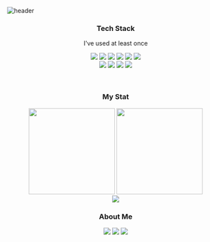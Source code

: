 ![header](https://capsule-render.vercel.app/api?type=waving&color=7b9acc&height=300&fontAlignY=40&rotate=-3&&desc=Welcome!&descAlign=90&animation=twinkling&fontColor=FCF6F5&section=header&text=Dongbok's%20github&fontSize=90)

<h3 align = "center">Tech Stack</h3>
<p align = "center">I've used at least once</p>
<p align= "center">
<img src="https://img.shields.io/badge/Python-3766AB?style=flat-square&logo=Python&logoColor=white"/>
<img src="https://img.shields.io/badge/Java-007396?style=flat-square&logo=Java&logoColor=white"/>
<img src="https://img.shields.io/badge/Javascript-F7DF1E?style=flat-square&logo=Javascript&logoColor=white"/>
<img src="https://img.shields.io/badge/dart-0175C2?style=flat-square&logo=dart&logoColor=white"/>
<img src="https://img.shields.io/badge/html-E34F26?style=flat-square&logo=HTML5&logoColor=white"/>
<img src="https://img.shields.io/badge/css-1572B6?style=flat-square&logo=css3&logoColor=white"/>
  </br>
<img src="https://img.shields.io/badge/c-A8B9CC?style=flat-square&logo=c&logoColor=white"/>
<img src="https://img.shields.io/badge/c++-00599C?style=flat-square&logo=c%2b%2b&logoColor=white"/>
<img src="https://img.shields.io/badge/springboot-6DB33F?style=flat-square&logo=springboot&logoColor=white"/>
<img src="https://img.shields.io/badge/flutter-02569B?style=flat-square&logo=flutter&logoColor=white"/>
</p></br>

<h3 align = 'center'>My Stat</h3>
<div align = "center">
<img src="https://github-readme-stats.vercel.app/api?username=Dongbok-Lee" height="200">
<img src="https://github-readme-stats.vercel.app/api/top-langs/?username=Dongbok-Lee&layout=compact" height="200"/></br>
<img src="http://mazassumnida.wtf/api/v2/generate_badge?boj=ldb0820">
</div>

<h3 align = 'center'>About Me</h3>
<div align = "center">
  <a href="#"><img src="https://img.shields.io/badge/Instagram-E4405F?style=flat-square&logo=instagram&logoColor=white"/></a>
  <a href="#"><img src="https://img.shields.io/badge/Blog-FF5722?style=flat-square&logo=blogger&logoColor=white"/></a>
  <a href="#"><img src="https://img.shields.io/badge/gmail-EA4335?style=flat-square&logo=gmail&logoColor=white"/></a>
</div>
  
